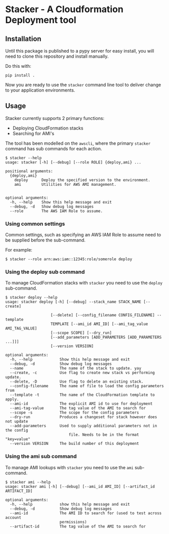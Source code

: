 # Stacker - A Cloudformation Deployment tool

## Installation

Until this package is published to a pypy server for easy install, you will need to clone this repository and install manually.

Do this with:

```
pip install .
```

Now you are ready to use the `stacker` command line tool to deliver change to your application environments.


## Usage

Stacker currently supports 2 primary functions:

* Deploying CloudFormation stacks
* Searching for AMI's

The tool has been modelled on the `awscli`, where the primary `stacker` command has sub commands for each action.

```
$ stacker --help
usage: stacker [-h] [--debug] [--role ROLE] {deploy,ami} ...

positional arguments:
  {deploy,ami}
    deploy      Deploy the specified version to the environment.
    ami         Utilities for AWS AMI management.


optional arguments:
  -h, --help    Show this help message and exit
  --debug, -d   Show debug log messages
  --role        The AWS IAM Role to assume.
```

### Using common settings

Common settings, such as specifying an AWS IAM Role to assume need to be supplied before the sub-command.

For example:

```
$ stacker --role arn:aws:iam::12345:role/somerole deploy
```

### Using the deploy sub command

To manage CloudFormation stacks with `stacker` you need to use the `deploy` sub-command.

```
$ stacker deploy --help
usage: stacker deploy [-h] [--debug] --stack_name STACK_NAME [--create]

                    [--delete] [--config_filename CONFIG_FILENAME] --template
                    TEMPLATE [--ami_id AMI_ID] [--ami_tag_value AMI_TAG_VALUE]
                    [--scope SCOPE] [--dry_run]
                    [--add_parameters [ADD_PARAMETERS [ADD_PARAMETERS ...]]]
                    [--version VERSION]

optional arguments:
  -h, --help            Show this help message and exit
  --debug, -d           Show debug log messages
  --name                The name of the stack to update. yay
  --create, -c          Use flag to create new stack vs performing update.
  --delete, -D          Use flag to delete an existing stack.
  --config-filename     The name of file to load the config parameters from
  --template -t         The name of the CloudFormation template to apply.
  --ami-id              The explicit AMI id to use for deployment
  --ami-tag-value       The tag value of the AMI to search for
  --scope -s            The scope for the config parameters
  --dry-run             Produces a changeset for stack however does not update
  --add-parameters      Used to supply additional parameters not in the config
                            file. Needs to be in the format "key=value"
  --version VERSION     The build number of this deployment
```

### Using the ami sub command

To manage AMI lookups with `stacker` you need to use the `ami` sub-command.

```
$ stacker ami --help
usage: stacker ami [-h] [--debug] [--ami_id AMI_ID] [--artifact_id ARTIFACT_ID]

optional arguments:
  -h, --help            show this help message and exit
  --debug, -d           Show debug log messages
  --ami-id              The AMI ID to search for (used to test across account
                        permissions)
  --artifact-id         The tag value of the AMI to search for
```
